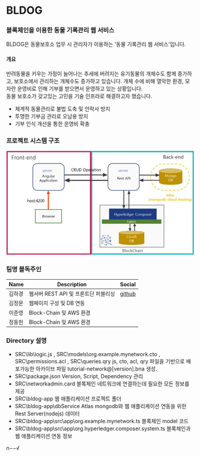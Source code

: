 # BLDOG
### 블록체인을 이용한 동물 기록관리 웹 서비스
BLDOG은 동물보호소 업무 시 관리자가 이용하는 '동물 기록관리 웹 서비스'입니다.<BR>
#### 개요

반려동물을 키우는 가정이 늘어나는 추세에 버려지는 유기동물의 개체수도 함께 증가하고, 
보호소에서 관리하는 개체수도 증가하고 있습니다. 
개체 수에 비해 열악한 환경, 모자란 운영비로 인해 기부를 받으면서 운영하고 있는 상황입니다. <BR>
동물 보호소가 갖고있는 고민을 기술 인프라로 해결하고자 했습니다.

<ul>
  <li> 체계적 동물관리로 불법 도축 및 안락사 방지 </li>
  <li> 투명한 기부금 관리로 오남용 방지 </li>
  <li> 기부 인식 개선을 통한 운영비 확충 </li>
</ul>

### 프로젝트 시스템 구조
![bldog system img](/bldog-system.jpg)


### 팀명 블독주인

| Name | Description | Social |
| --- | --- | --- |
| 김하경 | 웹서버 REST API 및 프론트단 퍼블리싱 | [github](https://github.com/OHHAKO)  |
| 김정문 | 웹페이지 구성 및 DB 연동 |   |
| 이준영 | Block-Chain 및 AWS 환경 |   |
| 정동헌 | Block-Chain 및 AWS 환경 |   |

### Directory 설명
- SRC\lib\logic.js , SRC\models\org.example.mynetwork.cto , SRC\permissions.acl , SRC\queries.qry
js, cto, acl, qry 파일을 기반으로 배포가능한 아카이브 파일 tutorial-network@[version].bna 생성.
- SRC\package.json
Version, Script, Dependency 관리
- SRC\networkadmin.card
블록체인 네트워크에 연결하는데 필요한 모든 정보를 제공
- SRC\bldog-app
웹 애플리케이션 프로젝트 폴더 
- SRC\bldog-app\dbService
Atlas mongodb와 웹 애플리케이션 연동을 위한 Rest Server(nodejs) 데이터
- SRC\bldog-app\src\app\org.example.mynetwork.ts
블록체인 model 코드
- SRC\bldog-app\src\app\org.hyperledger.composer.system.ts
블록체인과 웹 애플리케이션 연동 정보

 n−−√ 
